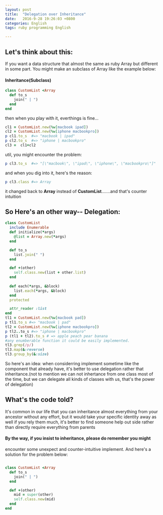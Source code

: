 ```yaml
---
layout: post
title:  "Delegation over Inheritance"
date:   2016-9-28 19:26:03 +0800
categories: English
tags: ruby programming English

---
```

## Let's think about this:

If you want a data structure that almost the same as ruby Array but different in
some part. You might make an subclass of Array like the example below:

#### Inheritance(Subclass)

```ruby
class CustomList <Array
  def to_s
    join(" | ")
  end
end
```

then when you play with it, everthings is fine...

```ruby
cl1 = CustomList.new(%w[macbook ipad])
cl2 = CustomList.new(%w[iphone macbookpro]) 
p cl1.to_s  #=> "macbook | ipad"
p cl2.to_s  #=> "iphone | macbookpro"
cl3 =  cl1+cl2
```
util, you might encounter the problem:

```ruby
p cl3.to_s  #=> "[\"macbook\", \"ipad\", \"iphone\", \"macbookpro\"]"
```

and when you dig into it, here's the reason:
```ruby
p cl3.class #=> Array
```

it changed back to **Array** instead of **CustomList**.......and that's counter intuition

## So Here's an other way-- Delegation:

```ruby
class CustomList
  include Enumerable
  def initialize(*args)
	@list = Array.new(*args)
  end

  def to_s
	list.join(" ")
  end

  def +(other)
	self.class.new(list + other.list)
  end
 
  def each(*args, &block)
    list.each(*args, &block)
  end
  protected

  attr_reader :list
end
tl1 = CustomList.new(%w[macbook pad])
p tl1.to_s #=> "macbook | pad"
tl2 = CustomList.new(%w[iphone macbookpro])
p tl2..to_s #=> "iphone | macbookpro"
p (tl1 + tl2).to_s # => apple peach pear banana 
#any enumberable function it could be easily implemented.
tl3.grep(/p/) 
tl3.map(&:reverse)
tl3.group_by(&:size)
```

So here's an idea: when considerring implement sometime like the component that already have, 
it's better to use delegation rather that inheritance.(not to mention we can not
inhertance from one class most of the time, but we can delegate all kinds of
classes with us, that's the power of delegation)

## What's the code told?

It's common in our life that you can inheritance almost everything from your ancestor without any effort, but it would take
your specific identity away as well if you rely them much, it's better to find someone help 
out side rather than directly require everything from parents

#### By the way, if you insist to inheritance, please do remember you might
encounter some unexpect and counter-intuitive implement. And here's a solution
for the problem below:
```ruby

class CustomList <Array
  def to_s
    join(" | ")
  end

  def +(other)
    mid = super(other)
    self.class.new(mid)
  end
end

```

